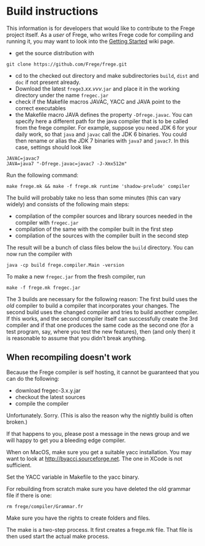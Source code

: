 # Build instructions


This information is for developers that would like to contribute to the Frege project itself.
As a _user_ of Frege, who writes Frege code for compiling and running it, you may want to
look into the [Getting Started](https://github.com/Frege/frege/wiki/Getting-Started) wiki page.


* get the source distribution with

`git clone https://github.com/Frege/frege.git`

* cd to the checked out directory and make subdirectories `build`, `dist` and `doc` if not present already.
* Download the latest `frege3`._xx_._vvv_.`jar` and place it in the working directory under the name `fregec.jar`
* check if the Makefile macros JAVAC, YACC and JAVA point to the correct executables
* the Makefile macro JAVA defines the property `-Dfrege.javac`. You can specify here a different path for the java compiler that is to be called from the frege compiler. For example, suppose you need JDK 6 for your daily work, so that `java` and `javac` call the JDK 6 binaries. You could then rename or alias the JDK 7 binaries with `java7` and `javac7`. In this case, settings should look like

```
JAVAC=javac7
JAVA=java7 "-Dfrege.javac=javac7 -J-Xmx512m"
```

Run the following command:

`make frege.mk && make -f frege.mk runtime 'shadow-prelude' compiler`

The build will probably take no less than some minutes (this can vary widely) and consists of the following main steps:

* compilation of the compiler sources and library sources needed in the compiler with `fregec.jar`
* compilation of the same with the compiler built in the first step
* compilation of the sources with the compiler built in the second step

The result will be a bunch of class files below the `build` directory.
You can now run the compiler with

`java -cp build frege.compiler.Main -version`

To make a new `fregec.jar` from the fresh compiler, run

`make -f frege.mk fregec.jar`

The 3 builds are necessary for the following reason: The first build uses the *old* compiler to build a compiler that incorporates your changes. The second build uses the changed compiler and tries to build another compiler. If this works, and the second compiler itself can successfully create the 3rd compiler and if that one produces the same code as the second one (for a test program, say, where you test the new features), then (and only then) it is reasonable to assume that you didn't break anything.

## When recompiling doesn't work

Because the Frege compiler is self hosting, it cannot be guaranteed that you can do the following:

 - download fregec-3.x.y.jar
 - checkout the latest sources
 - compile the compiler

Unfortunately. Sorry. (This is also the reason why the nightly build is often broken.)

If that happens to you, please post a message in the news group and we will happy to get you a bleeding edge compiler.

When on MacOS, make sure you get a suitable yacc installation.
You may want to look at http://byaccj.sourceforge.net.
The one in XCode is not sufficient.

Set the YACC variable in Makefile to the yacc binary.

For rebuilding from scratch make sure you have deleted the old grammar file if there is one:

`rm frege/compiler/Grammar.fr`

Make sure you have the rights to create folders and files.

The make is a two-step process. It first creates a frege.mk file.
That file is then used start the actual make process.